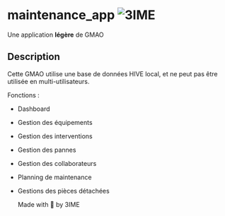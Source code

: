 # maintenance_app   ![3IME](https://github.com/user-attachments/assets/26dde10f-cdf1-4930-9474-060955a87148)

Une application **légère** de GMAO    


## Description

Cette GMAO utilise une base de données HIVE local, et ne
peut pas être utilisée en multi-utilisateurs.

Fonctions :

- Dashboard
- Gestion des équipements
- Gestion des interventions
- Gestion des pannes
- Gestion des collaborateurs
- Planning de maintenance
- Gestions des pièces détachées

  Made with &#x1F496; by 3IME




